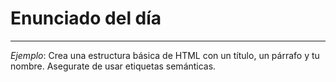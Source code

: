 # Enunciado del día

---

_Ejemplo_:
Crea una estructura básica de HTML con un título, un párrafo y tu nombre. Asegurate de usar etiquetas semánticas.
